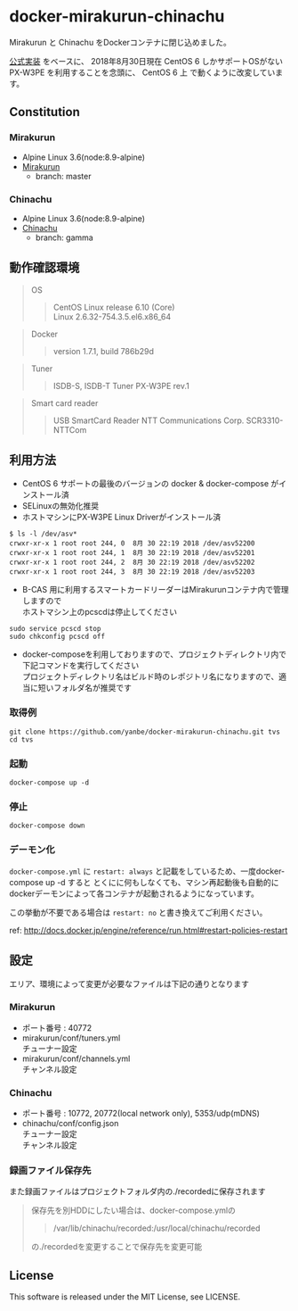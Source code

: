 # docker-mirakurun-chinachu
Mirakurun と Chinachu をDockerコンテナに閉じ込めました。

[公式実装](https://github.com/Chinachu/docker-mirakurun-chinachu) をベースに、
2018年8月30日現在 CentOS 6 しかサポートOSがない PX-W3PE を利用することを念頭に、
CentOS 6 上 で動くように改変しています。

## Constitution
### Mirakurun
- Alpine Linux 3.6(node:8.9-alpine)
- [Mirakurun](https://github.com/kanreisa/Mirakurun)
  - branch: master

### Chinachu
- Alpine Linux 3.6(node:8.9-alpine)
- [Chinachu](https://github.com/kanreisa/Chinachu)
  - branch: gamma

## 動作確認環境
> OS
>>CentOS Linux release 6.10 (Core)  
>> Linux 2.6.32-754.3.5.el6.x86_64

>Docker
>>version 1.7.1, build 786b29d

>Tuner
>>ISDB-S, ISDB-T Tuner PX-W3PE rev.1

>Smart card reader
>>USB SmartCard Reader NTT Communications Corp. SCR3310-NTTCom  

## 利用方法
- CentOS 6 サポートの最後のバージョンの docker & docker-compose がインストール済
- SELinuxの無効化推奨
- ホストマシンにPX-W3PE Linux Driverがインストール済
```
$ ls -l /dev/asv*
crwxr-xr-x 1 root root 244, 0  8月 30 22:19 2018 /dev/asv52200
crwxr-xr-x 1 root root 244, 1  8月 30 22:19 2018 /dev/asv52201
crwxr-xr-x 1 root root 244, 2  8月 30 22:19 2018 /dev/asv52202
crwxr-xr-x 1 root root 244, 3  8月 30 22:19 2018 /dev/asv52203
```
- B-CAS 用に利用するスマートカードリーダーはMirakurunコンテナ内で管理しますので  
ホストマシン上のpcscdは停止してください
```
sudo service pcscd stop
sudo chkconfig pcscd off
```

- docker-composeを利用しておりますので、プロジェクトディレクトリ内で下記コマンドを実行してください  
プロジェクトディレクトリ名はビルド時のレポジトリ名になりますので、適当に短いフォルダ名が推奨です

### 取得例
```shell
git clone https://github.com/yanbe/docker-mirakurun-chinachu.git tvs
cd tvs
```
### 起動
```shell
docker-compose up -d
```
### 停止
```shell
docker-compose down
```

### デーモン化

`docker-compose.yml` に `restart: always` と記載をしているため、一度docker-compose up -d すると
とくにに何もしなくても、マシン再起動後も自動的にdockerデーモンによって各コンテナが起動されるようになっています。

この挙動が不要である場合は `restart: no` と書き換えてご利用ください。

ref: http://docs.docker.jp/engine/reference/run.html#restart-policies-restart

## 設定
エリア、環境によって変更が必要なファイルは下記の通りとなります
### Mirakurun
- ポート番号 : 40772
- mirakurun/conf/tuners.yml  
チューナー設定
- mirakurun/conf/channels.yml  
チャンネル設定

### Chinachu
- ポート番号 : 10772, 20772(local network only), 5353/udp(mDNS)
- chinachu/conf/config.json  
チューナー設定  
チャンネル設定

### 録画ファイル保存先
また録画ファイルはプロジェクトフォルダ内の./recordedに保存されます  
> 保存先を別HDDにしたい場合は、docker-compose.ymlの
>> /var/lib/chinachu/recorded:/usr/local/chinachu/recorded
>
> の./recordedを変更することで保存先を変更可能

## License
This software is released under the MIT License, see LICENSE.
